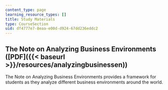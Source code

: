 ```yaml
---
content_type: page
learning_resource_types: []
title: Study Materials
type: CourseSection
uid: df4777e7-8eaa-e00d-d924-67dd236eddc2
---
```


The Note on Analyzing Business Environments ([PDF]({{< baseurl >}}/resources/analyzingbusinessen))
--------------------------------------------------------------------------------------------------

The Note on Analyzing Business Environments provides a framework for students as they analyze different business environments around the world.